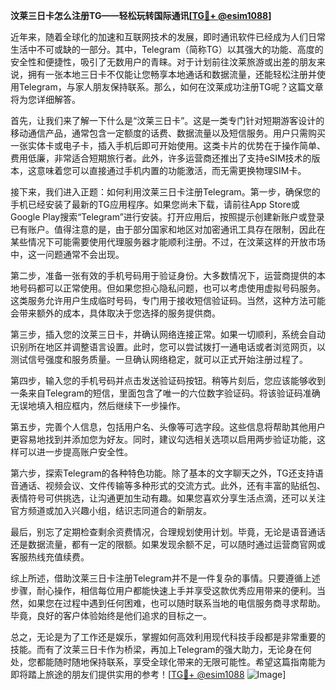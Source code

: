 **汶莱三日卡怎么注册TG——轻松玩转国际通讯[[TG💪+ @esim1088](https://t.me/s/esim1088)]**

近年来，随着全球化的加速和互联网技术的发展，即时通讯软件已经成为人们日常生活中不可或缺的一部分。其中，Telegram（简称TG）以其强大的功能、高度的安全性和便捷性，吸引了无数用户的青睐。对于计划前往汶莱旅游或出差的朋友来说，拥有一张本地三日卡不仅能让您畅享本地通话和数据流量，还能轻松注册并使用Telegram，与家人朋友保持联系。那么，如何在汶莱成功注册TG呢？这篇文章将为您详细解答。

首先，让我们来了解一下什么是“汶莱三日卡”。这是一类专门针对短期游客设计的移动通信产品，通常包含一定额度的话费、数据流量以及短信服务。用户只需购买一张实体卡或电子卡，插入手机后即可开始使用。这类卡片的优势在于操作简单、费用低廉，非常适合短期旅行者。此外，许多运营商还推出了支持eSIM技术的版本，这意味着您可以直接通过手机内置的功能激活，而无需更换物理SIM卡。

接下来，我们进入正题：如何利用汶莱三日卡注册Telegram。第一步，确保您的手机已经安装了最新的TG应用程序。如果您尚未下载，请前往App Store或Google Play搜索“Telegram”进行安装。打开应用后，按照提示创建新账户或登录已有账户。值得注意的是，由于部分国家和地区对加密通讯工具存在限制，因此在某些情况下可能需要使用代理服务器才能顺利注册。不过，在汶莱这样的开放市场中，这一问题通常不会出现。

第二步，准备一张有效的手机号码用于验证身份。大多数情况下，运营商提供的本地号码都可以正常使用。但如果您担心隐私问题，也可以考虑使用虚拟号码服务。这类服务允许用户生成临时号码，专门用于接收短信验证码。当然，这种方法可能会带来额外的成本，具体取决于您选择的服务提供商。

第三步，插入您的汶莱三日卡，并确认网络连接正常。如果一切顺利，系统会自动识别所在地区并调整语言设置。此时，您可以尝试拨打一通电话或者浏览网页，以测试信号强度和服务质量。一旦确认网络稳定，就可以正式开始注册过程了。

第四步，输入您的手机号码并点击发送验证码按钮。稍等片刻后，您应该能够收到一条来自Telegram的短信，里面包含了唯一的六位数字验证码。将该验证码准确无误地填入相应框内，然后继续下一步操作。

第五步，完善个人信息，包括用户名、头像等可选字段。这些信息将帮助其他用户更容易地找到并添加您为好友。同时，建议勾选相关选项以启用两步验证功能，这样可以进一步提高账户安全性。

第六步，探索Telegram的各种特色功能。除了基本的文字聊天之外，TG还支持语音通话、视频会议、文件传输等多种形式的交流方式。此外，还有丰富的贴纸包、表情符号可供挑选，让沟通更加生动有趣。如果您喜欢分享生活点滴，还可以关注官方频道或加入兴趣小组，结识志同道合的新朋友。

最后，别忘了定期检查剩余资费情况，合理规划使用计划。毕竟，无论是语音通话还是数据流量，都有一定的限额。如果发现余额不足，可以随时通过运营商官网或客服热线充值续费。

综上所述，借助汶莱三日卡注册Telegram并不是一件复杂的事情。只要遵循上述步骤，耐心操作，相信每位用户都能快速上手并享受这款优秀应用带来的便利。当然，如果您在过程中遇到任何困难，也可以随时联系当地的电信服务商寻求帮助。毕竟，良好的客户体验始终是他们追求的目标之一。

总之，无论是为了工作还是娱乐，掌握如何高效利用现代科技手段都是非常重要的技能。而有了汶莱三日卡作为桥梁，再加上Telegram的强大助力，无论身在何处，您都能随时随地保持联系，享受全球化带来的无限可能性。希望这篇指南能为即将踏上旅途的朋友们提供实用的参考！[[TG💪+ @esim1088](https://t.me/s/esim1088) ![Image](https://i.postimg.cc/4NQfJmqS/Snipaste-2025-05-13-00-14-12.png)]